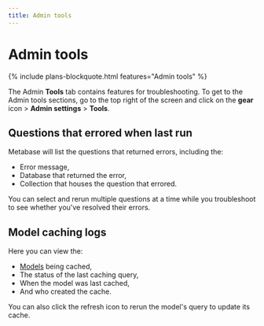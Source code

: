 ```yaml
---
title: Admin tools
---
```


# Admin tools

{% include plans-blockquote.html features="Admin tools" %}

The Admin **Tools** tab contains features for troubleshooting. To get to the Admin tools sections, go to the top right of the screen and click on the **gear** icon > **Admin settings** > **Tools**.

## Questions that errored when last run

Metabase will list the questions that returned errors, including the:

- Error message,
- Database that returned the error,
- Collection that houses the question that errored.

You can select and rerun multiple questions at a time while you troubleshoot to see whether you've resolved their errors.

## Model caching logs

Here you can view the:

- [Models](../users-guide/models.md) being cached,
- The status of the last caching query,
- When the model was last cached,
- And who created the cache.

You can also click the refresh icon to rerun the model's query to update its cache.

